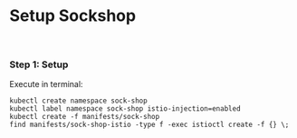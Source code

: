 # Setup Sockshop

<br>

### Step 1: Setup

Execute in terminal: 

```
kubectl create namespace sock-shop
kubectl label namespace sock-shop istio-injection=enabled
kubectl create -f manifests/sock-shop
find manifests/sock-shop-istio -type f -exec istioctl create -f {} \;
```
